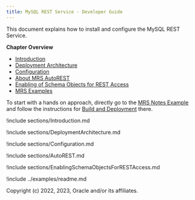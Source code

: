 ```yaml
---
title: MySQL REST Service - Developer Guide
---
```


This document explains how to install and configure the MySQL REST Service.

__Chapter Overview__

- [Introduction](#introduction-to-the-mysql-rest-service)
- [Deployment Architecture](#deployment-architecture)
- [Configuration](#configuration-of-the-mysql-rest-service)
- [About MRS AutoREST](#about-mrs-autorest)
- [Enabling of Schema Objects for REST Access](#enabling-of-schema-objects-for-rest-access)
- [MRS Examples](#mysql-rest-service-mrs-examples)

To start with a hands on approach, directly go to the [MRS Notes Example](#mrs-notes-examples) and follow the instructions for [Build and Deployment](#build-and-deployment) there.

!include sections/Introduction.md

!include sections/DeploymentArchitecture.md

!include sections/Configuration.md

!include sections/AutoREST.md

!include sections/EnablingSchemaObjectsForRESTAccess.md

!include ../examples/readme.md

Copyright (c) 2022, 2023, Oracle and/or its affiliates.
